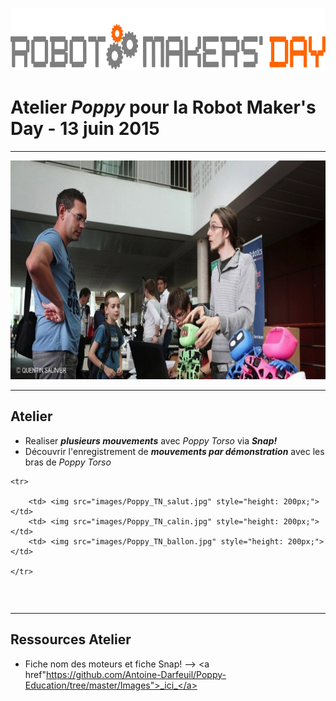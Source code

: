 <a href="http://robotmakersday.fr/"> <img src="images/logo_RMD.jpg" style="height: 100px;"> </a>

<h1> Atelier <i>Poppy</i> pour la Robot Maker's Day - 13 juin 2015 </h1>



 
 ---

<a href="http://www.sudouest.fr/2015/06/15/talence-retour-en-images-sur-le-robot-maker-s-day-1951914-4725.php"> <img src="images/RMD_SudOuest.jpg" alt="Article Sud Ouest - Robot Maker's Day" style="height : 350px;"> </a>



---

## Atelier

* Realiser _**plusieurs mouvements**_ avec _Poppy Torso_ via _**Snap!**_
* Découvrir l'enregistrement de _**mouvements par démonstration**_ avec les bras de _Poppy Torso_


<table>

    <tr>
        
        <td> <img src="images/Poppy_TN_salut.jpg" style="height: 200px;"> </td>
        <td> <img src="images/Poppy_TN_calin.jpg" style="height: 200px;"> </td>
        <td> <img src="images/Poppy_TN_ballon.jpg" style="height: 200px;"> </td> 
        
    </tr>
</table>

<br />





---
## Ressources Atelier

* Fiche nom des moteurs et fiche Snap! --> <a href"https://github.com/Antoine-Darfeuil/Poppy-Education/tree/master/Images">_ici_</a>
